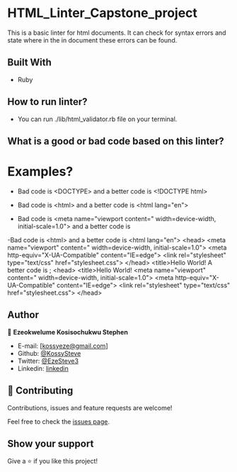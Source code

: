 # HTML_Linter_Capstone_project
This is a basic linter for html documents. It can check for syntax errors and state where in the in document these errors can be found.

## Built With

- Ruby

## How to run linter?
- You can run ./lib/html_validator.rb file on your terminal.

## What is a good or bad code based on this linter?
# Examples?
- Bad code is \<DOCTYPE> and a better code is \<!DOCTYPE html>

- Bad code is \<html></html> and a better code is \<html lang="en"></html>
  
- Bad code is 	<meta name="viewport content=" width=device-width, initial-scale=1.0"> and a better code is <meta name="viewport" content=" width=device-width, initial-scale=1.0">

-Bad code is \<html></html> and a better code is \<html lang="en"></html>
\<head>
  \<meta name="viewport" content=" width=device-width, initial-scale=1.0">
	\<meta http-equiv="X-UA-Compatible" content="IE=edge">
	\<link rel="stylesheet" type="text/css" href="stylesheet.css">
\</head>
\<title>Hello World!</title>
A better code is ;
\<head>
    \<title>Hello World!</title>
  \<meta name="viewport" content=" width=device-width, initial-scale=1.0">
	\<meta http-equiv="X-UA-Compatible" content="IE=edge">
	\<link rel="stylesheet" type="text/css" href="stylesheet.css">
\</head>

## Author

👤 **Ezeokwelume Kosisochukwu Stephen**

- E-mail: [kossyeze@gmail.com]
- Github: [@KossySteve](https://github.com/KossySteve)
- Twitter: [@EzeSteve3](https://twitter.com/EzeSteve3/)
- Linkedin: [linkedin](https://www.linkedin.com/in/steve-ez-b090ba198/)


## 🤝 Contributing

Contributions, issues and feature requests are welcome!

Feel free to check the [issues page](issues/).

## Show your support

Give a ⭐️ if you like this project!
